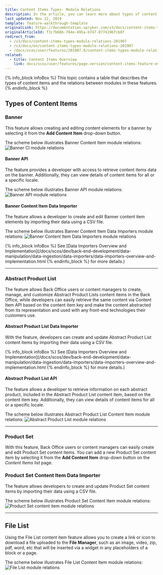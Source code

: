 ```yaml
---
title: Content Items Types- Module Relations
description: In the article, you can learn more about types of content items and relations between modules in these features
last_updated: Nov 22, 2019
template: feature-walkthrough-template
originalLink: https://documentation.spryker.com/v3/docs/content-items-types-module-relations-201907
originalArticleId: f3c7b66b-784e-495a-b747-8774196fcb8f
redirect_from:
  - /v3/docs/content-items-types-module-relations-201907
  - /v3/docs/en/content-items-types-module-relations-201907
  - /docs/scos/user/features/201907.0/content-items-types-module-relations.html
related:
  - title: Content Items Overview
    link: docs/scos/user/features/page.version/content-items-feature-overview.html
---
```


{% info_block infoBox %}
This topic contains a table that describes the types of content items and the relations between modules in these features.
{% endinfo_block %}

## Types of Content Items
### Banner
This feature allows creating and editing content elements for a banner by selecting it from the **Add Content Item** drop-down button.

The scheme below illustrates Banner Content Item module relations:
![Banner CI module relations](https://spryker.s3.eu-central-1.amazonaws.com/docs/Features/CMS/Content+Items/Content+Items+Types%3A+Module+Relations/banner-module-relations.png)

#### Banner API
The feature provides a developer with access to retrieve content items data on the banner. Additionally, they can view details of content items for all or a specific locale.

The scheme below illustrates Banner API module relations:
![Banner API module relations](https://spryker.s3.eu-central-1.amazonaws.com/docs/Features/CMS/Content+Items/Content+Items+Types%3A+Module+Relations/banner-api-module-relations.png)

#### Banner Content Item Data Importer
The feature allows a developer to create and edit Banner content item elements by importing their data using a CSV file.

The scheme below illustrates Banner Content Item Data Importers module relations:
![Banner Content Item Data Importers module relations](https://spryker.s3.eu-central-1.amazonaws.com/docs/Features/CMS/Content+Items/Content+Items+Types%3A+Module+Relations/banner-data-importers-module-relations.png)


{% info_block infoBox %}
See [Data Importers Overview and Implementation](/docs/scos/dev/back-end-development/data-manipulation/data-ingestion/data-importers/data-importers-overview-and-implementation.html
{% endinfo_block %} for more details.)
***
### Abstract Product List
The feature allows Back Office users or content managers to create, manage, and customize Abstract Product Lists content items in the Back Office, while developers can easily retrieve the same content via Content Item API based on the content item key and make the content abstracted from its representation and used with any front-end technologies their customers use.

#### Abstract Product List Data Importer
With the feature, developers can create and update Abstract Product List content items by importing their data using a CSV file.

{% info_block infoBox %}
See [Data Importers Overview and Implementation](/docs/scos/dev/back-end-development/data-manipulation/data-ingestion/data-importers/data-importers-overview-and-implementation.html
{% endinfo_block %} for more details.)

#### Abstract Product List API
The feature allows a developer to retrieve information on each abstract product, included in the Abstract Product List content item, based on the content item key. Additionally, they can view details of content items for all or a specific locale.

The scheme below illustrates Abstract Product List Content Item module relations:
![Abstract Product List module relations](https://spryker.s3.eu-central-1.amazonaws.com/docs/Features/CMS/Content+Items/Content+Items+Types%3A+Module+Relations/abstract-product-list-module-relations.png)

***
### Product Set
With this feature, Back Office users or content managers can easily create and edit Product Set content items. You can add a new Product Set content item by selecting it from the **Add Content Item** drop-down button on the _Content Items list_ page.

### Product Set Content Item Data Importer
The feature allows developers to create and update Product Set content items by importing their data using a CSV file.

The scheme below illustrates Product Set Content Item module relations:
![Product Set content item module relations](https://spryker.s3.eu-central-1.amazonaws.com/docs/Features/CMS/Content+Items/Content+Items+Types%3A+Module+Relations/product-set-module-relations.png)

***
## File List
Using the File List content item feature allows you to create a link or icon to download a file uploaded to the **File Manager**, such as an image, video, zip, pdf, word, etc that will be inserted via a widget in any placeholders of a block or a page.

The scheme below illustrates File List Content Item module relations:
![File List module relations](https://spryker.s3.eu-central-1.amazonaws.com/docs/Features/CMS/Content+Items/Content+Items+Types%3A+Module+Relations/file-list-module-relations.png)
